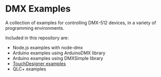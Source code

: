 # DMX Examples

A collection of examples for controlling DMX-512  devices, in a variety of programming environments.

Included in this repository are:

* Node.js examples with node-dmx
* Arduino examples using ArduinoDMX library
* Arduino examples using DMXSimple library
* [TouchDesigner examples](../TouchDesigner-examples.readme.md)
* QLC+ examples
